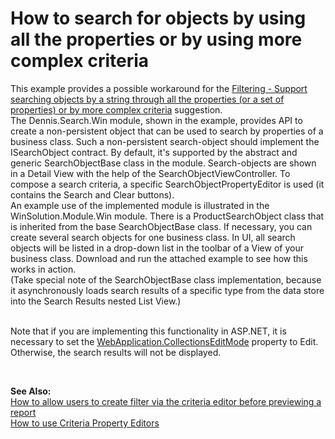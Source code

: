 # How to search for objects by using all the properties or by using more complex criteria


<p>This example provides a possible workaround for the <a href="https://www.devexpress.com/Support/Center/p/AS13324">Filtering - Support searching objects by a string through all the properties (or a set of properties) or by more complex criteria</a> suggestion.<br /> The Dennis.Search.Win module, shown in the example, provides API to create a non-persistent object that can be used to search by properties of a business class. Such a non-persistent search-object should implement the ISearchObject contract. By default, it's supported by the abstract and generic SearchObjectBase class in the module. Search-objects are shown in a Detail View with the help of the SearchObjectViewController. To compose a search criteria, a specific SearchObjectPropertyEditor is used (it contains the Search and Clear buttons).<br /> An example use of the implemented module is illustrated in the WinSolution.Module.Win module. There is a ProductSearchObject class that is inherited from the base SearchObjectBase class. If necessary, you can create several search objects for one business class. In UI, all search objects will be listed in a drop-down list in the toolbar of a View of your business class. Download and run the attached example to see how this works in action.<br /> (Take special note of the SearchObjectBase class implementation, because it asynchronously loads search results of a specific type from the data store into the Search Results nested List View.)<br /><br /></p>
<p>Note that if you are implementing this functionality in ASP.NET, it is necessary to set the <a href="https://documentation.devexpress.com/#Xaf/DevExpressExpressAppWebWebApplication_CollectionsEditModetopic">WebApplication.CollectionsEditMode</a> property to Edit. Otherwise, the search results will not be displayed.</p>
<p> </p>
<p><strong>See Also:</strong><br /> <a href="https://www.devexpress.com/Support/Center/p/E1607">How to allow users to create filter via the criteria editor before previewing a report</a><br /> <a href="https://www.devexpress.com/Support/Center/p/E932">How to use Criteria Property Editors</a></p>

<br/>


